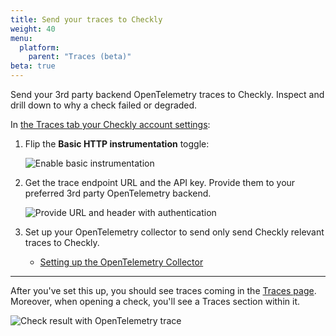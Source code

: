 ```yaml
---
title: Send your traces to Checkly
weight: 40
menu:
  platform:
    parent: "Traces (beta)"
beta: true
---
```


Send your 3rd party backend OpenTelemetry traces to Checkly. Inspect and drill down to why a check failed or degraded.
<!--more-->

In [the Traces tab your Checkly account settings](https://app.checklyhq.com/settings/account/traces): 

1. Flip the **Basic HTTP instrumentation** toggle: 

   ![Enable basic instrumentation](/docs/images/integrations/otel/otel_basic_instrumentation.png)

   
2. Get the trace endpoint URL and the API key. Provide them to your preferred 3rd party OpenTelemetry backend.

   ![Provide URL and header with authentication](/docs/images/integrations/otel/otel_export_traces_settings.png)



3. Set up your OpenTelemetry collector to send only send Checkly relevant traces to Checkly. 

   * [Setting up the OpenTelemetry Collector](/docs/importing-traces/sending-traces-otel-collector/) 


---

After you've set this up, you should see traces coming in the [Traces page](https://app.checklyhq.com/traces). Moreover, when opening a check, you'll see a Traces section within it. 

   ![Check result with OpenTelemetry trace](/docs/images/integrations/otel/otel_check_result.png)